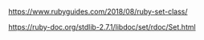 https://www.rubyguides.com/2018/08/ruby-set-class/

https://ruby-doc.org/stdlib-2.7.1/libdoc/set/rdoc/Set.html